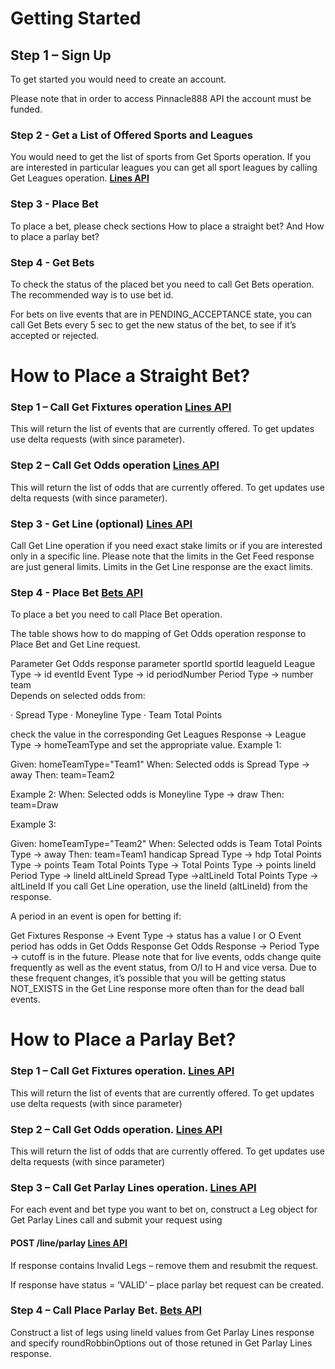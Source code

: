 

# Getting Started
## Step 1 – Sign Up

To get started you would need to create an account.

Please note that in order to access Pinnacle888 API the account must be funded.

### Step 2 - Get a List of Offered Sports and Leagues

You would need to get the list of sports from Get Sports operation. If you are interested in particular leagues you can get all sport leagues by calling Get Leagues operation. **[Lines API](https://pinny888.github.io/docs?api=lines)**


### Step 3 - Place Bet

To place a bet, please check sections How to place a straight bet? And How to place a parlay bet?

### Step 4 - Get Bets

To check the status of the placed bet you need to call Get Bets operation. The recommended way is to use bet id.

For bets on live events that are in PENDING_ACCEPTANCE state, you can call Get Bets every 5 sec to get the new status of the bet, to see if it’s accepted or rejected.

# How to Place a Straight Bet?

### Step 1 – Call Get Fixtures operation **[Lines API](https://pinny888.github.io/docs?api=lines)**


This will return the list of events that are currently offered. To get updates use delta requests (with since parameter).

### Step 2 – Call Get Odds operation **[Lines API](https://pinny888.github.io/docs?api=lines)**


This will return the list of odds that are currently offered. To get updates use delta requests (with since parameter).

### Step 3 - Get Line (optional)  **[Lines API](https://pinny888.github.io/docs?api=lines)**


Call Get Line operation if you need exact stake limits or if you are interested only in a specific line. Please note that the limits in the Get Feed response are just general limits. Limits in the Get Line response are the exact limits.

### Step 4 - Place Bet **[Bets API](https://pinny888.github.io/docs?api=bets)**


To place a bet you need to call Place Bet operation.

The table shows how to do mapping of Get Odds operation response to Place Bet and Get Line request.

Parameter	Get Odds response parameter
sportId	sportId
leagueId	League Type -> id
eventId	Event Type -> id
periodNumber	Period Type -> number
team	
Depends on selected odds from:

· Spread Type
· Moneyline Type
· Team Total Points

check the value in the corresponding Get Leagues Response -> League Type -> homeTeamType and set the appropriate value.
Example 1: 

Given:
    homeTeamType="Team1"
When:
    Selected odds is Spread Type -> away
Then:
    team=Team2

Example 2:
When:
    Selected odds is Moneyline Type -> draw
Then:
    team=Draw

Example 3: 

Given:
    homeTeamType="Team2"
When:
    Selected odds is Team Total Points Type -> away
Then:
    team=Team1
handicap	Spread Type -> hdp
Total Points Type -> points
Team Total Points Type -> Total Points Type -> points
lineId	Period Type -> lineId
altLineId	Spread Type ->altLineId
Total Points Type -> altLineId
If you call Get Line operation, use the lineId (altLineId) from the response.

A period in an event is open for betting if:

Get Fixtures Response -> Event Type -> status has a value I or O
Event period has odds in Get Odds Response
Get Odds Response -> Period Type -> cutoff is in the future.
Please note that for live events, odds change quite frequently as well as the event status, from O/I to H and vice versa. Due to these frequent changes, it’s possible that you will be getting status NOT_EXISTS in the Get Line response more often than for the dead ball events.

# How to Place a Parlay Bet?

### Step 1 – Call Get Fixtures operation. **[Lines API](https://pinny888.github.io/docs?api=lines)**

This will return the list of events that are currently offered. To get updates use delta requests (with since parameter)

### Step 2 – Call Get Odds operation. **[Lines API](https://pinny888.github.io/docs?api=lines)**

This will return the list of odds that are currently offered. To get updates use delta requests (with since parameter)

### Step 3 – Call Get Parlay Lines operation. **[Lines API](https://pinny888.github.io/docs?api=lines)**

For each event and bet type you want to bet on, construct a Leg object for Get Parlay Lines call and submit your request using

#### POST /line/parlay **[Lines API](https://pinny888.github.io/docs?api=lines)**

If response contains Invalid Legs – remove them and resubmit the request.

If response have status = ‘VALID’ – place parlay bet request can be created.

### Step 4 – Call Place Parlay Bet. **[Bets API](https://pinny888.github.io/docs?api=bets)**


Construct a list of legs using lineId values from Get Parlay Lines response and specify roundRobbinOptions out of those retuned in Get Parlay Lines response.
